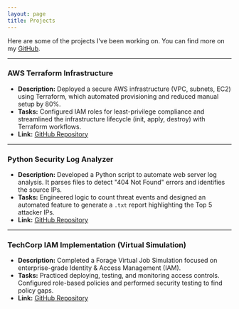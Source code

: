 ```yaml
---
layout: page
title: Projects
---
```


Here are some of the projects I've been working on. You can find more on my [GitHub](https://github.com/Vinukondashiva).

---

### AWS Terraform Infrastructure
* **Description:** Deployed a secure AWS infrastructure (VPC, subnets, EC2) using Terraform, which automated provisioning and reduced manual setup by 80%.
* **Tasks:** Configured IAM roles for least-privilege compliance and streamlined the infrastructure lifecycle (init, apply, destroy) with Terraform workflows.
* **Link:** [GitHub Repository](https://github.com/Vinukondashiva/AWS-Terraform-infra)

---

### Python Security Log Analyzer
* **Description:** Developed a Python script to automate web server log analysis. It parses files to detect "404 Not Found" errors and identifies the source IPs.
* **Tasks:** Engineered logic to count threat events and designed an automated feature to generate a `.txt` report highlighting the Top 5 attacker IPs.
* **Link:** [GitHub Repository](https://github.com/Vinukondashiva/Python-Log-Analyzer)

---

### TechCorp IAM Implementation (Virtual Simulation)
* **Description:** Completed a Forage Virtual Job Simulation focused on enterprise-grade Identity & Access Management (IAM).
* **Tasks:** Practiced deploying, testing, and monitoring access controls. Configured role-based policies and performed security testing to find policy gaps.
* **Link:** [GitHub Repository](https://github.com/Vinukondashiva/techcorp-iam-implementation)
